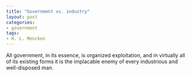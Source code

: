 ```yaml
---
title: "Government vs. industry"
layout: post
categories:
- government
tags:
- H. L. Mencken
---
```


All government, in its essence, is organized exploitation, and in virtually all of its existing forms it is the implacable enemy of every industrious and well-disposed man.